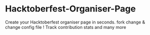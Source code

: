 # Hacktoberfest-Organiser-Page
Create your Hacktoberfest organiser page in seconds. fork change &amp;  change config file ! Track contribution stats and many more
